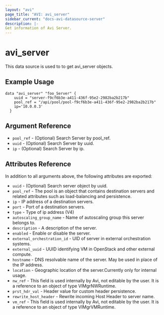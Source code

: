 ```yaml
---
layout: "avi"
page_title: "AVI: avi_server"
sidebar_current: "docs-avi-datasource-server"
description: |-
Get information of Avi Server.
---
```


# avi_server

This data source is used to to get avi_server objects.

## Example Usage

```hcl
data "avi_server" "foo_Server" {
    uuid = "server-f9cf6b3e-a411-436f-95e2-2982ba2b217b"
    pool_ref = "/api/pool/pool-f9cf6b3e-a411-436f-95e2-2982ba2b217b"
    ip='10.0.0.3'
  }
```

## Argument Reference

* `pool_ref` - (Optional) Search Server by pool_ref.
* `uuid` - (Optional) Search Server by uuid.
* `ip` - (Optional) Search Server by ip.
  
## Attributes Reference

In addition to all arguments above, the following attributes are exported:

* `uuid` - (Optional) Search server object by uuid.
* `pool_ref` - The pool is an object that contains destination servers and related attributes such as load-balancing and persistence.
* `ip` - IP address of a destination servers. 
* `port` - Port of a destination servers.
* `type` - Type of ip address (V4)
* `autoscaling_group_name` - Name of autoscaling group this server belongs to.
* `description` - A description of the server.
* `enabled` - Enable or disable the server.
* `external_orchestration_id` - UID of server in external orchestration systems.
* `external_uuid` - UUID identifying VM in OpenStack and other external compute.
* `hostname` - DNS resolvable name of the server. May be used in place of the IP address.
* `location` - Geographic location of the server.Currently only for internal usage.
* `nw_ref` - This field is used internally by Avi, not editable by the user. It is a reference to an object of type VIMgrNWRuntime. 
* `prst_hdr_val` - Header value for custom header persistence. 
* `rewrite_host_header` - Rewrite incoming Host Header to server name.
* `vm_ref` - This field is used internally by Avi, not editable by the user. It is a reference to an object of type VIMgrVMRuntime.
